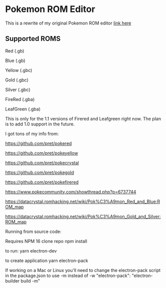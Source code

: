 # Pokemon ROM Editor

This is a rewrite of my original Pokemon ROM editor [link here](https://github.com/jakefordyce/PokemonROMEditor)

## Supported ROMS

Red (.gb)

Blue (.gb)

Yellow (.gbc)

Gold (.gbc)

Silver (.gbc)

FireRed (.gba)

LeafGreen (.gba)

This is only for the 1.1 versions of Firered and Leafgreen right now. The plan is to add 1.0 support in the future.

I got tons of my info from:

https://github.com/pret/pokered

https://github.com/pret/pokeyellow

https://github.com/pret/pokecrystal

https://github.com/pret/pokegold

https://github.com/pret/pokefirered

https://www.pokecommunity.com/showthread.php?p=6737744

https://datacrystal.romhacking.net/wiki/Pok%C3%A9mon_Red_and_Blue:ROM_map

https://datacrystal.romhacking.net/wiki/Pok%C3%A9mon_Gold_and_Silver:ROM_map

Running from source code:

Requires NPM 16
clone repo
npm install

to run:
yarn electron-dev

to create application
yarn electron-pack

If working on a Mac or Linux you'll need to change the electron-pack script in the package.json to use -m instead of -w
"electron-pack": "electron-builder build -m"
